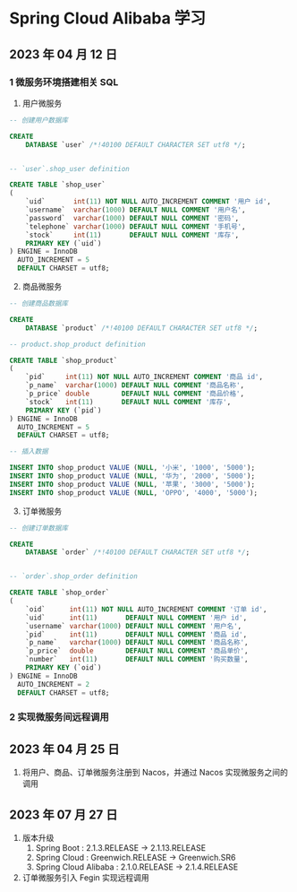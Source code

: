 # Spring Cloud Alibaba 学习

## 2023 年 04 月 12 日

### 1 微服务环境搭建相关 SQL

1. 用户微服务

```sql
-- 创建用户数据库

CREATE
    DATABASE `user` /*!40100 DEFAULT CHARACTER SET utf8 */;


-- `user`.shop_user definition

CREATE TABLE `shop_user`
(
    `uid`       int(11) NOT NULL AUTO_INCREMENT COMMENT '用户 id',
    `username`  varchar(1000) DEFAULT NULL COMMENT '用户名',
    `password`  varchar(1000) DEFAULT NULL COMMENT '密码',
    `telephone` varchar(1000) DEFAULT NULL COMMENT '手机号',
    `stock`     int(11)       DEFAULT NULL COMMENT '库存',
    PRIMARY KEY (`uid`)
) ENGINE = InnoDB
  AUTO_INCREMENT = 5
  DEFAULT CHARSET = utf8;
```

2. 商品微服务

```sql
-- 创建商品数据库

CREATE
    DATABASE `product` /*!40100 DEFAULT CHARACTER SET utf8 */;

-- product.shop_product definition

CREATE TABLE `shop_product`
(
    `pid`     int(11) NOT NULL AUTO_INCREMENT COMMENT '商品 id',
    `p_name`  varchar(1000) DEFAULT NULL COMMENT '商品名称',
    `p_price` double        DEFAULT NULL COMMENT '商品价格',
    `stock`   int(11)       DEFAULT NULL COMMENT '库存',
    PRIMARY KEY (`pid`)
) ENGINE = InnoDB
  AUTO_INCREMENT = 5
  DEFAULT CHARSET = utf8;

-- 插入数据

INSERT INTO shop_product VALUE (NULL, '小米', '1000', '5000');
INSERT INTO shop_product VALUE (NULL, '华为', '2000', '5000');
INSERT INTO shop_product VALUE (NULL, '苹果', '3000', '5000');
INSERT INTO shop_product VALUE (NULL, 'OPPO', '4000', '5000');
```

3. 订单微服务

```sql
-- 创建订单数据库

CREATE
    DATABASE `order` /*!40100 DEFAULT CHARACTER SET utf8 */;


-- `order`.shop_order definition

CREATE TABLE `shop_order`
(
    `oid`      int(11) NOT NULL AUTO_INCREMENT COMMENT '订单 id',
    `uid`      int(11)       DEFAULT NULL COMMENT '用户 id',
    `username` varchar(1000) DEFAULT NULL COMMENT '用户名',
    `pid`      int(11)       DEFAULT NULL COMMENT '商品 id',
    `p_name`   varchar(1000) DEFAULT NULL COMMENT '商品名称',
    `p_price`  double        DEFAULT NULL COMMENT '商品单价',
    `number`   int(11)       DEFAULT NULL COMMENT '购买数量',
    PRIMARY KEY (`oid`)
) ENGINE = InnoDB
  AUTO_INCREMENT = 2
  DEFAULT CHARSET = utf8;
```

### 2 实现微服务间远程调用

## 2023 年 04 月 25 日

1. 将用户、商品、订单微服务注册到 Nacos，并通过 Nacos 实现微服务之间的调用

## 2023 年 07 月 27 日

1. 版本升级
    1. Spring Boot : 2.1.3.RELEASE -> 2.1.13.RELEASE
    2. Spring Cloud : Greenwich.RELEASE -> Greenwich.SR6
    3. Spring Cloud Alibaba : 2.1.0.RELEASE -> 2.1.4.RELEASE
2. 订单微服务引入 Fegin 实现远程调用